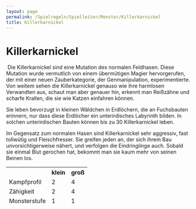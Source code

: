 ```yaml
---
layout: page
permalink: /Spielregeln/Spielleiter/Monster/Killerkarnickel
title: Killerkarnickel
---
```


# Killerkarnickel

<img alt="" src="{{ site.baseurl }}/assets/images/monster/nrm/killerhase.jpg" />
Die Killerkarnickel sind eine Mutation des normalen Feldhasen. Diese Mutation wurde vermutlich von einem übermütigen Magier hervorgerufen, der mit einer neuen Zauberkategorie, der Genmanipulation, experimentierte. Von weitem sehen die Killerkarnickel genauso wie ihre harmlosen Verwandten aus, schaut man aber genauer hin, erkennt man Reißzähne und scharfe Krallen, die sie wie Katzen einfahren können.

Sie leben bevorzugt in kleinen Wäldchen in Erdlöchern, die an Fuchsbauten erinnern, nur dass diese Erdlöcher ein unterirdisches Labyrinth bilden. In solchen unterirdischen Bauten können bis zu 30 Killerkarnickel leben.

Im Gegensatz zum normalen Hasen sind Killerkarnickel sehr aggressiv, fast tollwütig und Fleischfresser. Sie greifen jeden an, der sich ihrem Bau unvorsichtigerweise nähert, und verfolgen die Eindringlinge auch. Sobald sie einmal Blut gerochen hat, bekommt man sie kaum mehr von seinen Beinen los.

<table>
<thead>
<tr><th> </th><th>klein</th><th>groß</th></tr>
<tr><td>Kampfprofil</td><td>2</td><td>4</td></tr>
<tr><td>Zähigkeit</td><td>2</td><td>4</td></tr>
<tr><td>Monsterstufe</td><td>1</td><td>1</td></tr>
</thead>
</table>
